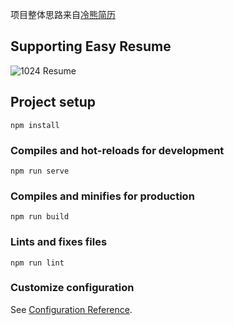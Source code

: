 项目整体思路来自[冷熊简历](http://cv.ftqq.com/)

## [](#supporting-vuejs)Supporting Easy Resume

![1024 Resume](https://user-images.githubusercontent.com/51536312/83478916-aca38200-a4c9-11ea-8478-803b8a59c5c7.png)

## Project setup
```
npm install
```

### Compiles and hot-reloads for development
```
npm run serve
```

### Compiles and minifies for production
```
npm run build
```

### Lints and fixes files
```
npm run lint
```

### Customize configuration
See [Configuration Reference](https://cli.vuejs.org/config/).
